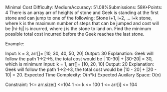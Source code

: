 Minimal Cost
Difficulty: MediumAccuracy: 51.08%Submissions: 58K+Points: 4
There is an array arr of heights of stone and Geek is standing at the first stone and can jump to one of the following: Stone i+1, i+2, ... i+k stone, where k is the maximum number of steps that can be jumped and cost will be |hi-hj| is incurred, where j is the stone to land on. Find the minimum possible total cost incurred before the Geek reaches the last stone.

Example:

Input: k = 3, arr[]= [10, 30, 40, 50, 20]
Output: 30
Explanation: Geek will follow the path 1->2->5, the total cost would be | 10-30| + |30-20| = 30, which is minimum
Input: k = 1, arr[]= [10, 20, 10]
Output: 20
Explanation: Geek will follow the path 1->2->3, the total cost would be |10 - 20| + |20 - 10| = 20.
Expected Time Complexity: O(n*k)
Expected Auxilary Space: O(n)

Constraint:
1<= arr.size() <=104
1 <= k <= 100
1 <= arr[i] <= 104